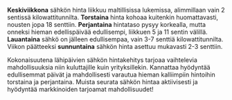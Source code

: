 **Keskiviikkona** sähkön hinta liikkuu maltillisissa lukemissa, alimmillaan vain 2 sentissä kilowattitunnilta. **Torstaina** hinta kohoaa kuitenkin huomattavasti, nousten jopa 18 senttiin. **Perjantaina** hintataso pysyy korkealla, mutta onneksi hieman edellispäivää edullisempi, liikkuen 5 ja 11 sentin välillä. **Lauantaina** sähkö on jälleen edullisempaa, vain 3-7 senttiä kilowattitunnilta. Viikon päätteeksi **sunnuntaina** sähkön hinta asettuu mukavasti 2-3 senttiin.

Kokonaisuutena lähipäivien sähkön hintakehitys tarjoaa vaihtelevia mahdollisuuksia niin kuluttajille kuin yrityksillekin. Kannattaa hyödyntää edullisemmat päivät ja mahdollisesti varautua hieman kalliimpiin hintoihin torstaina ja perjantaina. Muista seurata sähkön hintaa aktiivisesti ja hyödyntää markkinoiden tarjoamat mahdollisuudet!